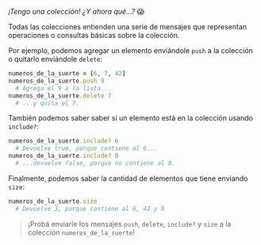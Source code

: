 _¡Tengo una colección! ¿Y ahora qué...?_ :scream:

Todas las colecciones entienden una serie de mensajes que representan operaciones o consultas básicas sobre la colección.

Por ejemplo, podemos agregar un elemento enviándole `push` a la colección o quitarlo enviándole `delete`:

```ruby
numeros_de_la_suerte = [6, 7, 42]
numeros_de_la_suerte.push 9
  # Agrega el 9 a la lista...
numeros_de_la_suerte.delete 7
  # ...y quita el 7.
```

También podemos saber saber si un elemento está en la colección usando `include?`:

```ruby
numeros_de_la_suerte.include? 6
  # Devuelve true, porque contiene al 6...
numeros_de_la_suerte.include? 8
  # ...devuelve false, porque no contiene al 8.
```

Finalmente, podemos saber la cantidad de elementos que tiene enviando `size`:

```ruby
numeros_de_la_suerte.size
  # Devuelve 3, porque contiene al 6, 42 y 9
```

> ¡Probá enviarle los mensajes `push`, `delete`, `include?` y `size` a la colección `numeros_de_la_suerte`!